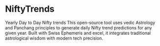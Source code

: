 # NiftyTrends
Yearly Day to Day Nifty trends
This open-source tool uses vedic Astrology and Panchang principles to generate daily Nifty trend predictions for any given year. Built with Swiss Ephemeris and excel, it integrates traditional astrological wisdom with modern tech precision.

